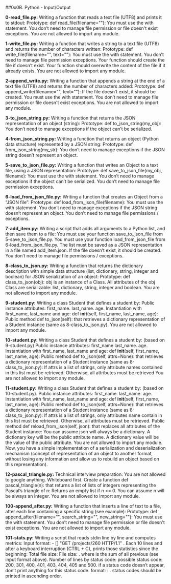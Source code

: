 ##0x0B. Python - Input/Output


**0-read_file.py:** Writing a function that reads a text file (UTF8) and prints it to stdout:
Prototype: def read_file(filename=""):
You must use the with statement.
You don’t need to manage file permission or file doesn't exist exceptions.
You are not allowed to import any module.


**1-write_file.py:** Writing a function that writes a string to a text file (UTF8) and returns the number of characters written:
Prototype: def write_file(filename="", text=""):
You must use the with statement.
You don’t need to manage file permission exceptions.
Your function should create the file if doesn’t exist.
Your function should overwrite the content of the file if it already exists.
You are not allowed to import any module.


**2-append_write.py:** Writing a function that appends a string at the end of a text file (UTF8) and returns the number of characters added:
Prototype: def append_write(filename="", text=""):
If the file doesn’t exist, it should be created.
You must use the with statement.
You don’t need to manage file permission or file doesn't exist exceptions.
You are not allowed to import any module.


**3-to_json_string.py:** Writing a function that returns the JSON representation of an object (string):
Prototype: def to_json_string(my_obj):
You don’t need to manage exceptions if the object can’t be serialized.


**4-from_json_string.py:** Writing a function that returns an object (Python data structure) represented by a JSON string:
Prototype: def from_json_string(my_str):
You don’t need to manage exceptions if the JSON string doesn’t represent an object.


**5-save_to_json_file.py:**  Writing a function that writes an Object to a text file, using a JSON representation:
Prototype: def save_to_json_file(my_obj, filename):
You must use the with statement.
You don’t need to manage exceptions if the object can’t be serialized.
You don’t need to manage file permission exceptions.


**6-load_from_json_file.py:** Writing a function that creates an Object from a “JSON file”:
Prototype: def load_from_json_file(filename):
You must use the with statement.
You don’t need to manage exceptions if the JSON string doesn’t represent an object.
You don’t need to manage file permissions / exceptions.


**7-add_item.py:** Writing a script that adds all arguments to a Python list, and then save them to a file:
You must use your function save_to_json_file from 5-save_to_json_file.py.
You must use your function load_from_json_file from 6-load_from_json_file.py.
The list must be saved as a JSON representation in a file named add_item.json.
If the file doesn’t exist, it should be created.
You don’t need to manage file permissions / exceptions.


**8-class_to_json.py:** Writing a function that returns the dictionary description with simple data structure (list, dictionary, string, integer and boolean) for JSON serialization of an object:
Prototype: def class_to_json(obj):
obj is an instance of a Class.
All attributes of the obj Class are serializable: list, dictionary, string, integer and boolean.
You are not allowed to import any module.


**9-student.py:** Writing a class Student that defines a student by:
Public instance attributes:
first_name.
last_name.
age.
Instantiation with first_name, last_name and age: def __init__(self, first_name, last_name, age):
Public method def to_json(self): that retrieves a dictionary representation of a Student instance (same as 8-class_to_json.py).
You are not allowed to import any module.


**10-student.py:** Writing a class Student that defines a student by: (based on 9-student.py)
Public instance attributes:
first_name
last_name.
age.
Instantiation with first_name, last_name and age: def __init__(self, first_name, last_name, age):
Public method def to_json(self, attrs=None): that retrieves a dictionary representation of a Student instance (same as 8-class_to_json.py):
If attrs is a list of strings, only attribute names contained in this list must be retrieved.
Otherwise, all attributes must be retrieved
You are not allowed to import any module.


**11-student.py:** Writing a class Student that defines a student by: (based on 10-student.py).
Public instance attributes:
first_name.
last_name.
age.
Instantiation with first_name, last_name and age: def __init__(self, first_name, last_name, age):
Public method def to_json(self, attrs=None): that retrieves a dictionary representation of a Student instance (same as 8-class_to_json.py):
If attrs is a list of strings, only attributes name contain in this list must be retrieved.
Otherwise, all attributes must be retrieved.
Public method def reload_from_json(self, json): that replaces all attributes of the Student instance:
You can assume json will always be a dictionary.
A dictionary key will be the public attribute name.
A dictionary value will be the value of the public attribute.
You are not allowed to import any module.
Now, you have a simple implementation of a serialization and deserialization mechanism (concept of representation of an object to another format, without losing any information and allow us to rebuild an object based on this representation).


**12-pascal_triangle.py:** Technical interview preparation:
You are not allowed to google anything.
Whiteboard first.
Create a function def pascal_triangle(n): that returns a list of lists of integers representing the Pascal’s triangle of n:
Returns an empty list if n <= 0.
You can assume n will be always an integer.
You are not allowed to import any module.


**100-append_after.py:** Writing a function that inserts a line of text to a file, after each line containing a specific string (see example):
Prototype: def append_after(filename="", search_string="", new_string=""):
You must use the with statement.
You don’t need to manage file permission or file doesn't exist exceptions.
You are not allowed to import any module.


**101-stats.py:** Writing a script that reads stdin line by line and computes metrics:
Input format: <IP Address> - [<date>] "GET /projects/260 HTTP/1.1" <status code> <file size>.
Each 10 lines and after a keyboard interruption (CTRL + C), prints those statistics since the beginning:
Total file size: File size: <total size>.
where is the sum of all previous (see input format above).
Number of lines by status code:
possible status code: 200, 301, 400, 401, 403, 404, 405 and 500.
if a status code doesn’t appear, don’t print anything for this status code.
format: <status code>: <number>.
status codes should be printed in ascending order.
